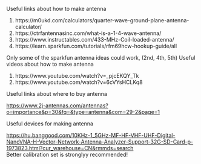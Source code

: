 Useful links about how to make antenna
  <ol>
    <li> https://m0ukd.com/calculators/quarter-wave-ground-plane-antenna-calculator/  </li>
    <li> https://ctrfantennasinc.com/what-is-a-1-4-wave-antenna/                      </li>
    <li> https://www.instructables.com/433-MHz-Coil-loaded-antenna/                   </li>
    <li> https://learn.sparkfun.com/tutorials/rfm69hcw-hookup-guide/all               </li>
  </ol>
  Only some of the sparkfun antenna ideas could work, (2nd, 4th, 5th)
Useful videos about how to make antenna
  <ol>
    <li> https://www.youtube.com/watch?v=_pjcEKQY_Tk  </li>
    <li> https://www.youtube.com/watch?v=6cVYsHCLKq8  </li>
  </ol>
Useful links about where to buy antenna

  https://www.2j-antennas.com/antennas?o=importance&p=30&fq=&type=antenna&com=29-2&page=1<br>

Useful devices for making antenna

  https://hu.banggood.com/10KHz-1_5GHz-MF-HF-VHF-UHF-Digital-NanoVNA-H-Vector-Network-Antenna-Analyzer-Support-32G-SD-Card-p-1973823.html?cur_warehouse=CN&rmmds=search <br>
    Better calibration set is stronglyy recommended!
